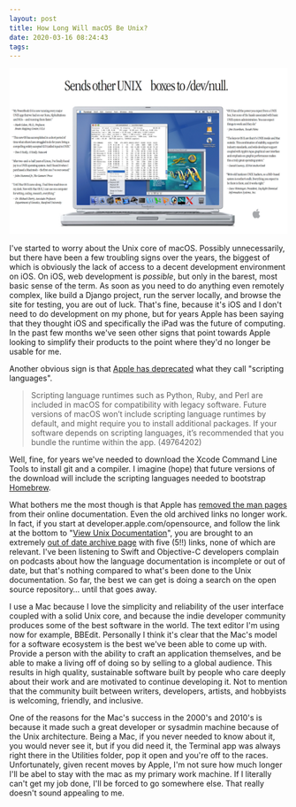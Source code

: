 ```yaml
---
layout: post
title: How Long Will macOS Be Unix?
date: 2020-03-16 08:24:43
tags: 
---
```


<img src="/media/UNIXad.png" />

I've started to worry about the Unix core of macOS. Possibly unnecessarily, but there have been a few troubling signs over the years, the biggest of which is obviously the lack of access to a decent development environment on iOS. On iOS, web development is *possible*, but only in the barest, most basic sense of the term. As soon as you need to do anything even remotely complex, like build a Django project, run the server locally, and browse the site for testing, you are out of luck. That's fine, because it's iOS and I don't need to do development on my phone, but for years Apple has been saying that they thought iOS and specifically the iPad was the future of computing. In the past few months we've seen other signs that point towards Apple looking to simplify their products to the point where they'd no longer be usable for me. 

Another obvious sign is that [Apple has deprecated](https://developer.apple.com/documentation/macos_release_notes/macos_catalina_10_15_release_notes) what they call "scripting languages".

>Scripting language runtimes such as Python, Ruby, and Perl are included in macOS for compatibility with legacy software. Future versions of macOS won’t include scripting language runtimes by default, and might require you to install additional packages. If your software depends on scripting languages, it’s recommended that you bundle the runtime within the app. (49764202)

Well, fine, for years we've needed to download the Xcode Command Line Tools to install git and a compiler. I imagine (hope) that future versions of the download will include the scripting languages needed to bootstrap [Homebrew](https://brew.sh).

What bothers me the most though is that Apple has [removed the man pages](https://apple.stackexchange.com/questions/239484/does-apple-provide-a-web-site-with-content-of-man-pages-for-the-command-line-c) from their online documentation. Even the old archived links no longer work. In fact, if you start at developer.apple.com/opensource, and follow the link at the bottom to "[View Unix Documentation](https://developer.apple.com/opensource/)", you are brought to an extremely [out of date archive page](https://developer.apple.com/library/archive/navigation/index.html?filter=unix) with five (5!!) links, none of which are relevant. I've been listening to Swift and Objective-C developers complain on podcasts about how the language documentation is incomplete or out of date, but that's nothing compared to what's been done to the Unix documentation. So far, the best we can get is doing a search on the open source repository… until that goes away. 

I use a Mac because I love the simplicity and reliability of the user interface coupled with a solid Unix core, and because the indie developer community produces some of the best software in the world. The text editor I'm using now for example, BBEdit. Personally I think it's clear that the Mac's model for a software ecosystem is the best we've been able to come up with. Provide a person with the ability to craft an application themselves, and be able to make a living off of doing so by selling to a global audience. This results in high quality, sustainable software built by people who care deeply about their work and are motivated to continue developing it. Not to mention that the community built between writers, developers, artists, and hobbyists is welcoming, friendly, and inclusive. 

One of the reasons for the Mac's success in the 2000's and 2010's is because it made such a great developer or sysadmin machine because of the Unix architecture. Being a Mac, if you never needed to know about it, you would never see it, but if you did need it, the Terminal app was always right there in the Utilities folder, pop it open and you're off to the races. Unfortunately, given recent moves by Apple, I'm not sure how much longer I'll be abel to stay with the mac as my primary work machine. If I literally can't get my job done, I'll be forced to go somewhere else. That really doesn't sound appealing to me. 
